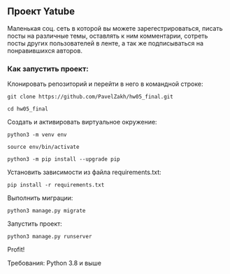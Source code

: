 ## Проект Yatube

Маленькая соц. сеть в которой вы можете зарегестрироваться, писать посты на различные темы, оставлять к ним комментарии, сотреть посты других пользователей в ленте, а так же подписываться на понравившихся авторов.

### Как запустить проект:
Клонировать репозиторий и перейти в него в командной строке:
```
git clone https://github.com/PavelZakh/hw05_final.git
```
```
cd hw05_final
```
Cоздать и активировать виртуальное окружение:
```
python3 -m venv env
```
```
source env/bin/activate
```
```
python3 -m pip install --upgrade pip
```
Установить зависимости из файла requirements.txt:
```
pip install -r requirements.txt
```
Выполнить миграции:
```
python3 manage.py migrate
```
Запустить проект:
```
python3 manage.py runserver
```
Profit!

Требования: Python 3.8 и выше
